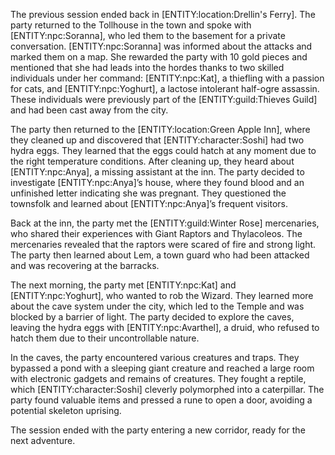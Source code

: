 <p>The previous session ended back in [ENTITY:location:Drellin's Ferry]. The party returned to the Tollhouse in the town and spoke with [ENTITY:npc:Soranna], who led them to the basement for a private conversation. [ENTITY:npc:Soranna] was informed about the attacks and marked them on a map. She rewarded the party with 10 gold pieces and mentioned that she had leads into the hordes thanks to two skilled individuals under her command: [ENTITY:npc:Kat], a thiefling with a passion for cats, and [ENTITY:npc:Yoghurt], a lactose intolerant half-ogre assassin. These individuals were previously part of the [ENTITY:guild:Thieves Guild] and had been cast away from the city.</p>

<p>The party then returned to the [ENTITY:location:Green Apple Inn], where they cleaned up and discovered that [ENTITY:character:Soshi] had two hydra eggs. They learned that the eggs could hatch at any moment due to the right temperature conditions. After cleaning up, they heard about [ENTITY:npc:Anya], a missing assistant at the inn. The party decided to investigate [ENTITY:npc:Anya]’s house, where they found blood and an unfinished letter indicating she was pregnant. They questioned the townsfolk and learned about [ENTITY:npc:Anya]’s frequent visitors.</p>

<p>Back at the inn, the party met the [ENTITY:guild:Winter Rose] mercenaries, who shared their experiences with Giant Raptors and Thylacoleos. The mercenaries revealed that the raptors were scared of fire and strong light. The party then learned about Lem, a town guard who had been attacked and was recovering at the barracks.</p>

<p>The next morning, the party met [ENTITY:npc:Kat] and [ENTITY:npc:Yoghurt], who wanted to rob the Wizard. They learned more about the cave system under the city, which led to the Temple and was blocked by a barrier of light. The party decided to explore the caves, leaving the hydra eggs with [ENTITY:npc:Avarthel], a druid, who refused to hatch them due to their uncontrollable nature.</p>

<p>In the caves, the party encountered various creatures and traps. They bypassed a pond with a sleeping giant creature and reached a large room with electronic gadgets and remains of creatures. They fought a reptile, which [ENTITY:character:Soshi] cleverly polymorphed into a caterpillar. The party found valuable items and pressed a rune to open a door, avoiding a potential skeleton uprising.</p>

<p>The session ended with the party entering a new corridor, ready for the next adventure.</p>
